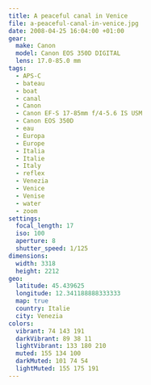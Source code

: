 ```yaml
---
title: A peaceful canal in Venice
file: a-peaceful-canal-in-venice.jpg
date: 2008-04-25 16:04:00 +01:00
gear:
  make: Canon
  model: Canon EOS 350D DIGITAL
  lens: 17.0-85.0 mm
tags:
  - APS-C
  - bateau
  - boat
  - canal
  - Canon
  - Canon EF-S 17-85mm f/4-5.6 IS USM
  - Canon EOS 350D
  - eau
  - Europa
  - Europe
  - Italia
  - Italie
  - Italy
  - reflex
  - Venezia
  - Venice
  - Venise
  - water
  - zoom
settings:
  focal_length: 17
  iso: 100
  aperture: 8
  shutter_speed: 1/125
dimensions:
  width: 3318
  height: 2212
geo:
  latitude: 45.439625
  longitude: 12.341188888333333
  map: true
  country: Italie
  city: Venezia
colors:
  vibrant: 74 143 191
  darkVibrant: 89 38 11
  lightVibrant: 133 180 210
  muted: 155 134 100
  darkMuted: 101 74 54
  lightMuted: 155 175 191
---
```



